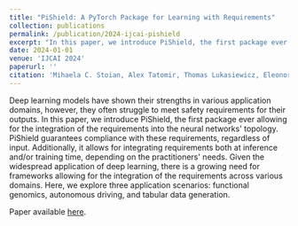 ```yaml
---
title: "PiShield: A PyTorch Package for Learning with Requirements"
collection: publications
permalink: /publication/2024-ijcai-pishield
excerpt: "In this paper, we introduce PiShield, the first package ever allowing for the integration of (propositional or linear) requirements into the neural networks' topology. PiShield guarantees compliance with these requirements, regardless of input."
date: 2024-01-01
venue: 'IJCAI 2024'
paperurl: ''
citation: 'Mihaela C. Stoian, Alex Tatomir, Thomas Lukasiewicz, Eleonora Giunchiglia. PiShield: A NeSy Framework for Learning with Requirements. arXiv preprint 2402.18285, 2024.'
---
```


Deep learning models have shown their strengths in various application domains, however, they often struggle to meet safety requirements for their outputs. In this paper, we introduce PiShield, the first package ever allowing for the integration of the requirements into the neural networks' topology. PiShield guarantees compliance with these requirements, regardless of input. Additionally, it allows for integrating requirements both at inference and/or training time, depending on the practitioners' needs. Given the widespread application of deep learning, there is a growing need for frameworks allowing for the integration of the requirements across various domains. Here, we explore three application scenarios: functional genomics, autonomous driving, and tabular data generation. 

Paper available [here](https://arxiv.org/abs/2402.18285).
